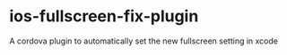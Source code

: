 # ios-fullscreen-fix-plugin
A cordova plugin to automatically set the new fullscreen setting in xcode
